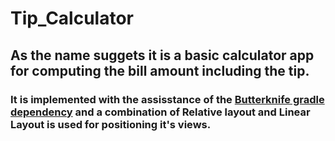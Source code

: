 # Tip_Calculator
## As the name suggets it is a basic calculator app for computing the bill amount including the tip.
### It is implemented with the assisstance of the [Butterknife gradle dependency](https://jakewharton.github.io/butterknife/) and a combination of Relative layout and Linear Layout is used for positioning it's views.  
